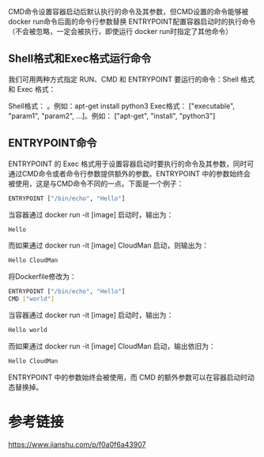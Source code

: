 
CMD命令设置容器启动后默认执行的命令及其参数，但CMD设置的命令能够被docker run命令后面的命令行参数替换
ENTRYPOINT配置容器启动时的执行命令（不会被忽略，一定会被执行，即使运行 docker run时指定了其他命令）

## Shell格式和Exec格式运行命令
我们可用两种方式指定 RUN、CMD 和 ENTRYPOINT 要运行的命令：Shell 格式和 Exec 格式：

Shell格式：<instruction> <command>。例如：apt-get install python3
Exec格式：<instruction> ["executable", "param1", "param2", ...]。例如： ["apt-get", "install", "python3"]

## ENTRYPOINT命令
ENTRYPOINT 的 Exec 格式用于设置容器启动时要执行的命令及其参数，同时可通过CMD命令或者命令行参数提供额外的参数。ENTRYPOINT 中的参数始终会被使用，这是与CMD命令不同的一点。下面是一个例子：

```bash
ENTRYPOINT ["/bin/echo", "Hello"]
```

当容器通过 docker run -it [image] 启动时，输出为：

```bash
Hello
```
而如果通过 docker run -it [image] CloudMan 启动，则输出为：

```bash
Hello CloudMan
```

将Dockerfile修改为：

```bash
ENTRYPOINT ["/bin/echo", "Hello"]
CMD ["world"]
```

当容器通过 docker run -it [image] 启动时，输出为：

```bash
Hello world
```

而如果通过 docker run -it [image] CloudMan 启动，输出依旧为：

```bash
Hello CloudMan
```

ENTRYPOINT 中的参数始终会被使用，而 CMD 的额外参数可以在容器启动时动态替换掉。

# 参考链接
https://www.jianshu.com/p/f0a0f6a43907